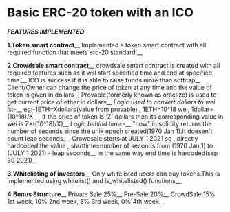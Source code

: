# <b>Basic ERC-20 token with an ICO</b>

<i><b> FEATURES IMPLEMENTED </b></i>

<b>1.Token smart contract</b>__
Implemented a token smart contract with all required function that meets erc-20 standard.__

<b>2.Crowdsale smart contract</b>__
crowdsale smart contract is created with all required features such as it will start specified time and end at specified time.__
ICO is success if it is able to raise funds more than softcap__
Client/Owner can change the price of token at any time and the value of token is given in dollars__
Provable(formerly known as oraclize) is used to get current price of ether in dollars__
<i>Logic used to convert dollars to wei is:-</i>__
eg:-1ETH=Xdollars(value from provable) , 1ETH=10^18 wei, 1dollar=(10^18)/X __
if the price of token is 'Z' dollars then its corresponding value in wei is Z*((10^18)/X)__
<i>Logic behind time:-</i>__
"now" in solidity returns the number of seconds since the unix epoch created(1970 Jan 1).It doesen't count leap seconds.__
Crowdsale starts at JULY 1 2021 so , directly hardcoded the value , starttime=number of seconds from (1970 Jan 1) to (JULY 1 2021) - leap seconds__
in the same way end time is harcoded(sep 30 2021)__

<b>3.Whitelisting of investors</b>__
Only whitelisted users can buy tokens.This is implemented using whitelist() and is_whitelisted() functions__

<b>4.Bonus Structure</b>__
Private Sale 25%__
Pre-Sale 20%__
CrowdSale 15% 1st week, 10% 2nd week, 5% 3rd week, 0% 4th week__


